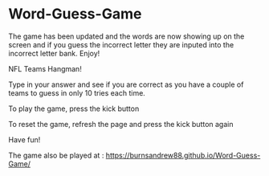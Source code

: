 # Word-Guess-Game

The game has been updated and the words are now showing up on the screen and if you guess the incorrect letter they are inputed into the incorrect letter bank. Enjoy! 

NFL Teams Hangman! 

Type in your answer and see if you are correct as you have a couple of teams to guess in only 10 tries each time. 

To play the game, press the kick button

To reset the game, refresh the page and press the kick button again


 
 Have fun! 
 
 The game also be played at : https://burnsandrew88.github.io/Word-Guess-Game/
 
